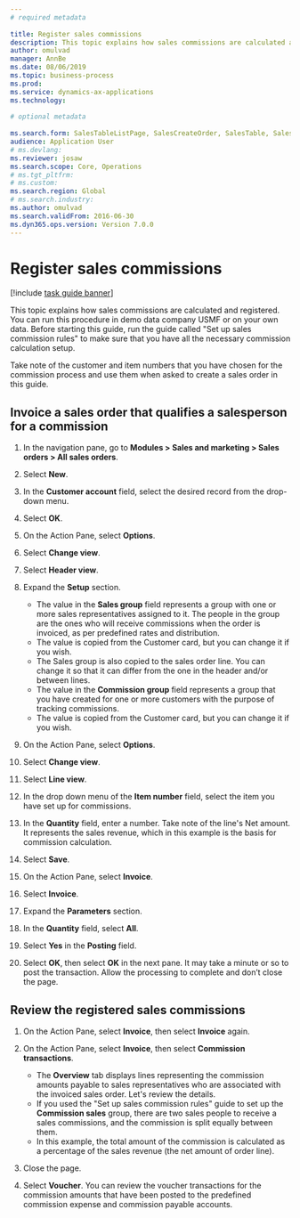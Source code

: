 ```yaml
--- 
# required metadata 
 
title: Register sales commissions
description: This topic explains how sales commissions are calculated and registered. 
author: omulvad
manager: AnnBe 
ms.date: 08/06/2019
ms.topic: business-process 
ms.prod:  
ms.service: dynamics-ax-applications 
ms.technology:  
 
# optional metadata 
 
ms.search.form: SalesTableListPage, SalesCreateOrder, SalesTable, SalesEditLines,  CustInvoiceJournal, CommissionTrans, LedgerTransVoucher   
audience: Application User 
# ms.devlang:  
ms.reviewer: josaw
ms.search.scope: Core, Operations 
# ms.tgt_pltfrm:  
# ms.custom:  
ms.search.region: Global
# ms.search.industry: 
ms.author: omulvad
ms.search.validFrom: 2016-06-30 
ms.dyn365.ops.version: Version 7.0.0 
---
```

# Register sales commissions

[!include [task guide banner](../../includes/task-guide-banner.md)]

This topic explains how sales commissions are calculated and registered. You can run this procedure in demo data company USMF or on your own data. Before starting this guide, run the guide called "Set up sales commission rules" to make sure that you have all the necessary commission calculation setup.

Take note of the customer and item numbers that you have chosen for the commission process and use them when asked to create a sales order in this guide.


## Invoice a sales order that qualifies a salesperson for a commission
1. In the navigation pane, go to **Modules > Sales and marketing > Sales orders > All sales orders**.
2. Select **New**.
3. In the **Customer account** field, select the desired record from the drop-down menu.
4. Select **OK**.
5. On the Action Pane, select **Options**.
6. Select **Change view**.
7. Select **Header view**.
8. Expand the **Setup** section.

    - The value in the **Sales group** field represents a group with one or more sales representatives assigned to it. The people in the group are the ones who will receive commissions when the order is invoiced, as per predefined rates and distribution.   
    - The value is copied from the Customer card, but you can change it if you wish.  
    - The Sales group is also copied to the sales order line. You can change it so that it can differ from the one in the header and/or between lines.  
    - The value in the **Commission group** field represents a group that you have created for one or more customers with the purpose of tracking commissions.   
    - The value is copied from the Customer card, but you can change it if you wish.   

9. On the Action Pane, select **Options**.
10. Select **Change view**.
11. Select **Line view**.
12. In the drop down menu of the **Item number** field, select the item you have set up for commissions. 
13. In the **Quantity** field, enter a number. Take note of the line's Net amount. It represents the sales revenue, which in this example is the basis for commission calculation.  
14. Select **Save**.
15. On the Action Pane, select **Invoice**.
16. Select **Invoice**.
17. Expand the **Parameters** section.
18. In the **Quantity** field, select **All**.
19. Select **Yes** in the **Posting** field.
20. Select **OK**, then select **OK** in the next pane. It may take a minute or so to post the transaction. Allow the processing to complete and don’t close the page.  

## Review the registered sales commissions
1. On the Action Pane, select **Invoice**, then select **Invoice** again.
2. On the Action Pane, select **Invoice**, then select **Commission transactions**.

    - The **Overview** tab displays lines representing the commission amounts payable to sales representatives who are associated with the invoiced sales order. Let's review the details.  
    - If you used the "Set up sales commission rules" guide to set up the **Commission sales** group, there are two sales people to receive a sales commissions, and the commission is split equally between them.  
    - In this example, the total amount of the commission is calculated as a percentage of the sales revenue (the net amount of order line).  
3. Close the page.
4. Select **Voucher**. You can review the voucher transactions for the commission amounts that have been posted to the predefined commission expense and commission payable accounts.  

